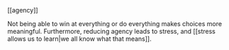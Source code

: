 [[agency]]

Not being able to win at everything or do everything makes choices more meaningful. Furthermore, reducing agency leads to stress, and [[stress allows us to learn|we all know what that means]].
